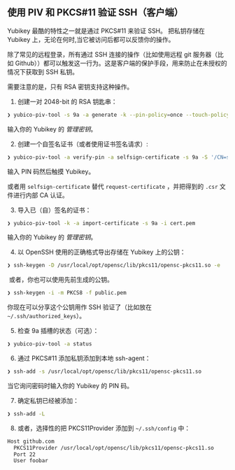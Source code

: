 ## 使用 PIV 和 PKCS#11 验证 SSH（客户端）

Yubikey 最酷的特性之一就是通过 PKCS#11 来验证 SSH。 把私钥存储在 Yubikey 上，无论在何时,当它被访问后都可以反馈你的操作。

除了常见的远程登录，所有通过 SSH 连接的操作（比如使用远程 git 服务器（比如 Github））都可以触发这一行为。这是客户端的保护手段，用来防止在未授权的情况下获取到 SSH 私钥。

需要注意的是，只有 RSA 密钥支持这种操作。

1. 创建一对 2048-bit  的 RSA 钥匙串：

  ```sh
  ❯ yubico-piv-tool -s 9a -a generate -k --pin-policy=once --touch-policy=always --algorithm=RSA2048 -o public.pem
  ```

  输入你的 Yubikey 的 _管理密钥_。

2. 创建一个自签名证书（或者使用证书签名请求）:

  ```sh
  ❯ yubico-piv-tool -a verify-pin -a selfsign-certificate -s 9a -S '/CN=ssh/' --valid-days=365 -i public.pem -o cert.pem
  ```

  输入 PIN 码然后触摸 Yubikey。

  或者用 `selfsign-certificate` 替代 `request-certificate` ，并把得到的 `.csr` 文件进行内部 CA 认证。

3. 导入已（自）签名的证书：

  ```sh
  ❯ yubico-piv-tool -k -a import-certificate -s 9a -i cert.pem
  ```

  输入你的 Yubikey 的 _管理密钥_。

4. 以 OpenSSH 使用的正确格式导出存储在 Yubikey 上的公钥：

  ```sh
  ❯ ssh-keygen -D /usr/local/opt/opensc/lib/pkcs11/opensc-pkcs11.so -e
  ```

  或者，你也可以使用先前生成的公钥。

  ```sh
  ❯ ssh-keygen -i -m PKCS8 -f public.pem
  ```

  你现在可以分享这个公钥用作 SSH 验证了（比如放在 `~/.ssh/authorized_keys`）。

5. 检查 9a 插槽的状态（可选）：

  ```sh
  ❯ yubico-piv-tool -a status
  ```

6. 通过 PKCS#11 添加私钥添加到本地 ssh-agent：

  ```sh
  ❯ ssh-add -s /usr/local/opt/opensc/lib/pkcs11/opensc-pkcs11.so
  ```

  当它询问密码时输入你的 Yubikey 的 PIN 码。

7. 确定私钥已经被添加：

  ```sh
  ❯ ssh-add -L
  ```

8. 或者，选择性的把 PKCS11Provider 添加到 `~/.ssh/config` 中：

  ```sh
  Host github.com
    PKCS11Provider /usr/local/opt/opensc/lib/pkcs11/opensc-pkcs11.so
    Port 22
    User foobar
  ```
